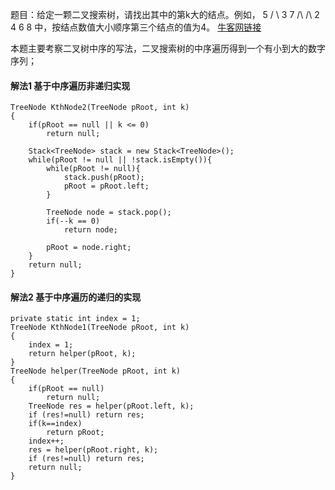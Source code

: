 题目：给定一颗二叉搜索树，请找出其中的第k大的结点。例如， 5 / \ 3 7 /\ /\ 2 4 6 8 中，按结点数值大小顺序第三个结点的值为4。
[牛客网链接](https://www.nowcoder.com/practice/ef068f602dde4d28aab2b210e859150a?tpId=13&tqId=11215&tPage=1&rp=1&ru=/ta/coding-interviews&qru=/ta/coding-interviews/question-ranking)

本题主要考察二叉树中序的写法，二叉搜索树的中序遍历得到一个有小到大的数字序列；

#### 解法1 基于中序遍历非递归实现

    TreeNode KthNode2(TreeNode pRoot, int k)
    {
    	if(pRoot == null || k <= 0)
    		return null;
    	
    	Stack<TreeNode> stack = new Stack<TreeNode>();
        while(pRoot != null || !stack.isEmpty()){
        	while(pRoot != null){
        		stack.push(pRoot);
        		pRoot = pRoot.left;
        	}
        	
        	TreeNode node = stack.pop();
        	if(--k == 0)
        		return node;
        	
        	pRoot = node.right;
        }
        return null;
    }

#### 解法2 基于中序遍历的递归的实现

    private static int index = 1;
    TreeNode KthNode1(TreeNode pRoot, int k)
    {
        index = 1;
        return helper(pRoot, k);
    }
    TreeNode helper(TreeNode pRoot, int k)
    {
        if(pRoot == null)
            return null;
        TreeNode res = helper(pRoot.left, k);
        if (res!=null) return res;
        if(k==index)
            return pRoot;
        index++;
        res = helper(pRoot.right, k);
        if (res!=null) return res;
        return null;
    }

